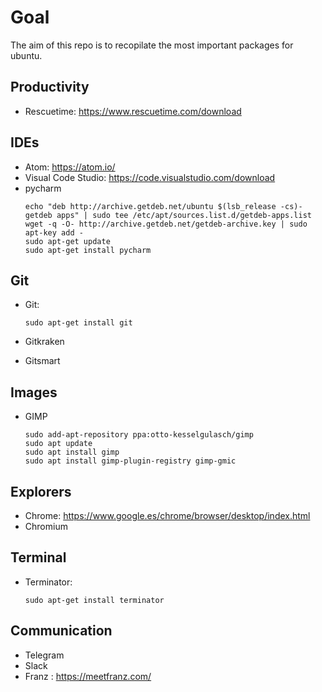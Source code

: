 # Goal

The aim of this repo is to recopilate the most important packages for ubuntu.

## Productivity

- Rescuetime: https://www.rescuetime.com/download

## IDEs

- Atom: https://atom.io/
- Visual Code Studio: https://code.visualstudio.com/download
- pycharm
    ```
    echo "deb http://archive.getdeb.net/ubuntu $(lsb_release -cs)-getdeb apps" | sudo tee /etc/apt/sources.list.d/getdeb-apps.list
    wget -q -O- http://archive.getdeb.net/getdeb-archive.key | sudo apt-key add -
    sudo apt-get update
    sudo apt-get install pycharm
    ```

## Git

- Git: 
    ```
    sudo apt-get install git
    ```
- Gitkraken

- Gitsmart


## Images

- GIMP
    ```
    sudo add-apt-repository ppa:otto-kesselgulasch/gimp
    sudo apt update
    sudo apt install gimp
    sudo apt install gimp-plugin-registry gimp-gmic
    ```

## Explorers

- Chrome: https://www.google.es/chrome/browser/desktop/index.html
- Chromium

## Terminal

- Terminator: 
    ```
    sudo apt-get install terminator
    ```

## Communication

- Telegram
- Slack
- Franz : https://meetfranz.com/
